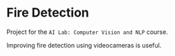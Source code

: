 # Fire Detection

Project for the `AI Lab: Computer Vision and NLP` course.

Improving fire detection using videocameras is useful.

